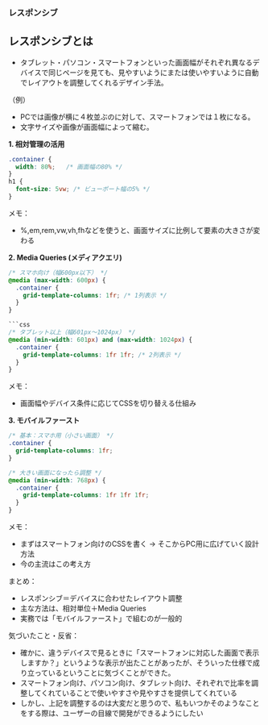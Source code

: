 ### レスポンシブ

## レスポンシブとは
- タブレット・パソコン・スマートフォンといった画面幅がそれぞれ異なるデバイスで同じページを見ても、見やすいようにまたは使いやすいように自動でレイアウトを調整してくれるデザイン手法。
  
（例）
- PCでは画像が横に４枚並ぶのに対して、スマートフォンでは１枚になる。
- 文字サイズや画像が画面幅によって縮む。


**1. 相対管理の活用**
```css
.container {
  width: 80%;   /* 画面幅の80% */
}
h1 {
  font-size: 5vw; /* ビューポート幅の5% */
}
```
メモ：
- %,em,rem,vw,vh,fhなどを使うと、画面サイズに比例して要素の大きさが変わる


**2. Media Queries (メディアクエリ)**
```css
/* スマホ向け（幅600px以下） */
@media (max-width: 600px) {
  .container {
    grid-template-columns: 1fr; /* 1列表示 */
  }
}

```css
/* タブレット以上（幅601px〜1024px） */
@media (min-width: 601px) and (max-width: 1024px) {
  .container {
    grid-template-columns: 1fr 1fr; /* 2列表示 */
  }
}
```
メモ：
- 画面幅やデバイス条件に応じてCSSを切り替える仕組み


**3. モバイルファースト**
```css
/* 基本：スマホ用（小さい画面） */
.container {
  grid-template-columns: 1fr;
}
```

```css
/* 大きい画面になったら調整 */
@media (min-width: 768px) {
  .container {
    grid-template-columns: 1fr 1fr 1fr;
  }
}
```

メモ：
- まずはスマートフォン向けのCSSを書く → そこからPC用に広げていく設計方法
- 今の主流はこの考え方


まとめ：
- レスポンシブ＝デバイスに合わせたレイアウト調整
- 主な方法は、相対単位＋Media Queries
- 実務では「モバイルファースト」で組むのが一般的

気づいたこと・反省：
- 確かに、違うデバイスで見るときに「スマートフォンに対応した画面で表示しますか？」というような表示が出たことがあったが、そういった仕様で成り立っているということに気づくことができた。
- スマートフォン向け、パソコン向け、タブレット向け、それぞれで比率を調整してくれていることで使いやすさや見やすさを提供してくれている
- しかし、上記を調整するのは大変だと思うので、私もいつかそのようなことをする際は、ユーザーの目線で開発ができるようにしたい
  